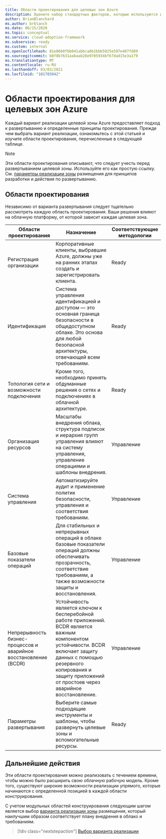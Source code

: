 ```yaml
---
title: Области проектирования для целевых зон Azure
description: Оцените набор стандартных факторов, которые используются для определения всех целевых зон Azure.
author: BrianBlanchard
ms.author: brblanch
ms.date: 06/15/2020
ms.topic: conceptual
ms.service: cloud-adoption-framework
ms.subservice: ready
ms.custom: internal
ms.openlocfilehash: 81e8660fbb041abbca8b1bbb5025e597e407fd89
ms.sourcegitcommit: b8f8b7631aabaab28e9705934bf67dad15e3a179
ms.translationtype: MT
ms.contentlocale: ru-RU
ms.lasthandoff: 03/03/2021
ms.locfileid: "101785042"
---
```

<!-- TODO: Refactor terms: "design area", "well-architected" -->

# <a name="azure-landing-zone-design-areas"></a>Области проектирования для целевых зон Azure

Каждый вариант реализации целевой зоны Azure предоставляет подход к развертыванию и определенные принципы проектирования. Прежде чем выбрать вариант реализации, ознакомьтесь с этой статьей и изучите области проектирования, перечисленные в следующей таблице.

> [!NOTE]
> Эти области проектирования описывают, что следует учесть перед развертыванием целевой зоны. Используйте его как простую ссылку. См. [параметры реализации зоны](./implementation-options.md) размещения для принципов разработки и действия по развертыванию.

## <a name="design-areas"></a>Области проектирования

Независимо от варианта развертывания следует тщательно рассмотреть каждую область проектирования. Ваши решения влияют на облачную платформу, от которой зависит каждая целевая зона.

| Области проектирования | Назначение | Соответствующие методологии |
|---|---|---|
| Регистрация организации | Корпоративные клиенты, выбравшие Azure, должны уже на ранних этапах создать и зарегистрировать клиента. | Ready |
| Идентификация | Система управления идентификацией и доступом — это основная граница безопасности в общедоступном облаке. Это основа для любой безопасной архитектуры, отвечающей всем требованиям. | Ready |
| Топология сети и возможности подключения | Кроме того, необходимо принять обдуманные решения о сетях и подключениях в облачной архитектуре. | Ready |
| Организация ресурсов | Масштабы внедрения облака, структура подписок и иерархия групп управления влияют на систему управления, управление операциями и шаблоны внедрения. | Управление |
| Система управления | Автоматизируйте аудит и применение политик безопасности, управления и соответствия требованиям. | Управление |
| Базовые показатели операций | Для стабильных и непрерывных операций в облаке базовые показатели операций должны обеспечивать прозрачность, соответствие требованиям, а также возможности защиты и восстановления. | Управление |
| Непрерывность бизнес-процессов и аварийное восстановление (BCDR) | Устойчивость является ключом к бесперебойной работе приложений. BCDR является важным компонентом устойчивости. BCDR включает защиту данных с помощью резервного копирования и защиту приложений от простоев через аварийное восстановление. | Управление |
| Параметры развертывания | Выберите самые подходящие инструменты и шаблоны, чтобы развернуть целевые зоны и вспомогательные ресурсы. | Ready |

## <a name="next-steps"></a>Дальнейшие действия

Эти области проектирования можно реализовать с течением времени, чтобы можно было расширить свою облачную рабочую модель. Кроме того, существуют широкие возможности реализации упрямого, которые начинаются с определенной позицией в каждой области конструирования.

С учетом модульных областей конструирования следующим шагом является выбор [варианта реализации зоны](./implementation-options.md) размещения, который наилучшим образом соответствует плану внедрения в облако и требованиям.

> [!div class="nextstepaction"]
> [Выбор варианта реализации](./implementation-options.md)
